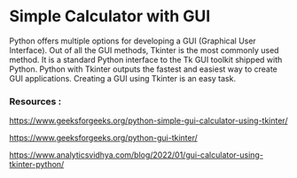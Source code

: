 # Simple Calculator with GUI
Python offers multiple options for developing a GUI (Graphical User Interface). Out of all the GUI methods, Tkinter is the most commonly used method. It is a standard Python interface to the Tk GUI toolkit shipped with Python. Python with Tkinter outputs the fastest and easiest way to create GUI applications. Creating a GUI using Tkinter is an easy task.

### **Resources :**
https://www.geeksforgeeks.org/python-simple-gui-calculator-using-tkinter/

https://www.geeksforgeeks.org/python-gui-tkinter/

https://www.analyticsvidhya.com/blog/2022/01/gui-calculator-using-tkinter-python/
